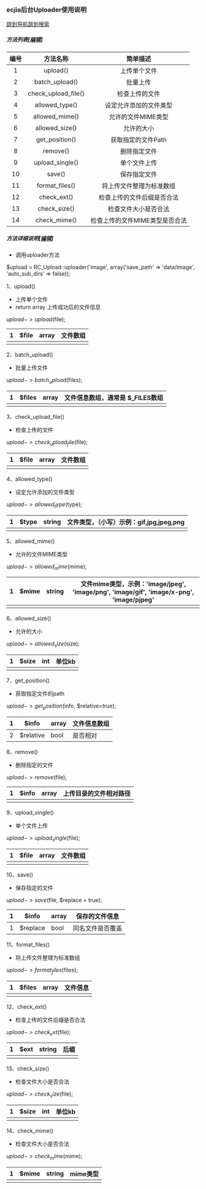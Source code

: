 ### ecjia后台Uploader使用说明

[跳到导航](http://wiki.shangchina.com/index.php?title=Ecjia后台Uploader使用说明#mw-head)[跳到搜索](http://wiki.shangchina.com/index.php?title=Ecjia后台Uploader使用说明#p-search)



##### 方法列表[[编辑](http://wiki.shangchina.com/index.php?title=Ecjia后台Uploader使用说明&action=edit&section=1)]

| 编号 |      方法名称       |            简单描述            |
| :--: | :-----------------: | :----------------------------: |
|  1   |      upload()       |          上传单个文件          |
|  2   |   batch_upload()    |            批量上传            |
|  3   | check_upload_file() |         检查上传的文件         |
|  4   |   allowed_type()    |     设定允许添加的文件类型     |
|  5   |   allowed_mime()    |       允许的文件MIME类型       |
|  6   |   allowed_size()    |           允许的大小           |
|  7   |   get_position()    |       获取指定的文件Path       |
|  8   |      remove()       |          删除指定文件          |
|  9   |   upload_single()   |          单个文件上传          |
|  10  |       save()        |          保存指定文件          |
|  11  |   format_files()    |    将上传文件整理为标准数组    |
|  12  |     check_ext()     |   检查上传的文件后缀是否合法   |
|  13  |    check_size()     |      检查文件大小是否合法      |
|  14  |    check_mime()     | 检查上传的文件MIME类型是否合法 |

##### 方法详细说明[[编辑](http://wiki.shangchina.com/index.php?title=Ecjia后台Uploader使用说明&action=edit&section=2)]

- 调用uploader方法

$upload = RC_Upload::uploader('image', array('save_path' => 'data/image', 'auto_sub_dirs' => false));

1、upload()

- 上传单个文件
- return array 上传成功后的文件信息

$upload->upload($file);

| 1    | $file | array | 文件数组 |
| ---- | ----- | ----- | -------- |
|      |       |       |          |

2、batch_upload()

- 批量上传文件

$upload->batch_upload($files);

| 1    | $files | array | 文件信息数组，通常是 $_FILES数组 |
| ---- | ------ | ----- | -------------------------------- |
|      |        |       |                                  |

3、check_upload_file()

- 检查上传的文件

$upload->check_upload_file($file);

| 1    | $file | array | 文件数组 |
| ---- | ----- | ----- | -------- |
|      |       |       |          |

4、allowed_type()

- 设定允许添加的文件类型

$upload->allowed_type($type);

| 1    | $type | string | 文件类型，（小写）示例：gif,jpg,jpeg,png |
| ---- | ----- | ------ | ---------------------------------------- |
|      |       |        |                                          |

5、allowed_mime()

- 允许的文件MIME类型

$upload->allowed_mime($mime);

| 1    | $mime | string | 文件mime类型，示例：'image/jpeg', 'image/png', 'image/gif', 'image/x-png', 'image/pjpeg' |
| ---- | ----- | ------ | ------------------------------------------------------------ |
|      |       |        |                                                              |

6、allowed_size()

- 允许的大小

$upload->allowed_size($size);

| 1    | $size | int  | 单位kb |
| ---- | ----- | ---- | ------ |
|      |       |      |        |

7、get_position()

- 获取指定文件的path

$upload->get_position($info, $relative=true);

| 1    | $info     | array | 文件信息数组 |
| ---- | --------- | ----- | ------------ |
| 2    | $relative | bool  | 是否相对     |

8、remove()

- 删除指定的文件

$upload->remove($file);

| 1    | $info | array | 上传目录的文件相对路径 |
| ---- | ----- | ----- | ---------------------- |
|      |       |       |                        |

9、upload_single()

- 单个文件上传

$upload->upload_single($file);

| 1    | $file | array | 文件数组 |
| ---- | ----- | ----- | -------- |
|      |       |       |          |

10、save()

- 保存指定的文件

$upload->save($file, $replace = true);

| 1    | $info    | array | 保存的文件信息   |
| ---- | -------- | ----- | ---------------- |
| 1    | $replace | bool  | 同名文件是否覆盖 |

11、format_files()

- 将上传文件整理为标准数组

$upload->format_files($files);

| 1    | $files | array | 文件信息 |
| ---- | ------ | ----- | -------- |
|      |        |       |          |

12、check_ext()

- 检查上传的文件后缀是否合法

$upload->check_ext($file);

| 1    | $ext | string | 后缀 |
| ---- | ---- | ------ | ---- |
|      |      |        |      |

13、check_size()

- 检查文件大小是否合法

$upload->check_size($file);

| 1    | $size | int  | 单位kb |
| ---- | ----- | ---- | ------ |
|      |       |      |        |

14、check_mime()

- 检查文件大小是否合法

$upload->check_mime($mime);

| 1    | $mime | string | mime类型 |
| ---- | ----- | ------ | -------- |
|      |       |        |          |